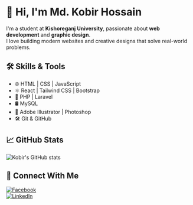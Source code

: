 # 👋 Hi, I'm Md. Kobir Hossain

I'm a student at **Kishoreganj University**, passionate about **web development** and **graphic design**.  
I love building modern websites and creative designs that solve real-world problems.

## 🛠️ Skills & Tools
- 🌐 HTML | CSS | JavaScript
- ⚛️ React | Tailwind CSS | Bootstrap
- 🐘 PHP | Laravel
- 🛢️ MySQL
- 🎨 Adobe Illustrator | Photoshop
- 🛠️ Git & GitHub

## 📈 GitHub Stats
![Kobir's GitHub stats](https://github-readme-stats.vercel.app/api?username=MdKobirHossain&show_icons=true&theme=tokyonight)

## 🔗 Connect With Me
[![Facebook](https://img.shields.io/badge/Facebook-1877F2?style=for-the-badge&logo=facebook&logoColor=white)](https://facebook.com/yourprofile)  
[![LinkedIn](https://img.shields.io/badge/LinkedIn-0077B5?style=for-the-badge&logo=linkedin&logoColor=white)](https://linkedin.com/in/yourprofile)

